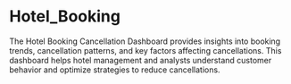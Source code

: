 # Hotel_Booking

The Hotel Booking Cancellation Dashboard provides insights into booking trends, cancellation patterns, and key factors affecting cancellations.
This dashboard helps hotel management and analysts understand customer behavior and optimize strategies to reduce cancellations.
